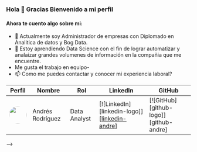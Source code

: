 ### Hola 👋 Gracias Bienvenido a mi perfil

#### Ahora te cuento algo sobre mi:

- 🔭 Actualmente soy Administrador de empresas con Diplomado en Analitica de datos y Bog Data.
- 🌱 Estoy aprendiendo Data Science con el fin de lograr automatizar y analaizar grandes volumenes de información en la compañia que me encuentre.
- Me gusta el trabajo en equipo-
- 📫 Como me puedes contactar y conocer mi experiencia laboral?

| Perfil                                                | Nombre              | Rol              | LinkedIn                                             | GitHub           |
|-------------------------------------------------------|---------------------|------------------|------------------------------------------------------|------------------|  
| <img src="https://media.licdn.com/dms/image/D4E03AQHHB624K_lnbQ/profile-displayphoto-shrink_100_100/0/1707653483491?e=1715212800&v=beta&t=Jw_kURbVmfam3Eo61LC4cdU3Gyzx_5iMTTN6i4KHIi4" width=48 style="border-radius:50%"> | Andrés Rodríguez   | Data Analyst     | [![LinkedIn][linkedin-logo]][[linkedin-andre](https://www.linkedin.com/in/andres-rodriguez-9737ba138/)]           | [![GitHub][github-logo]][github-andre] |

-->
